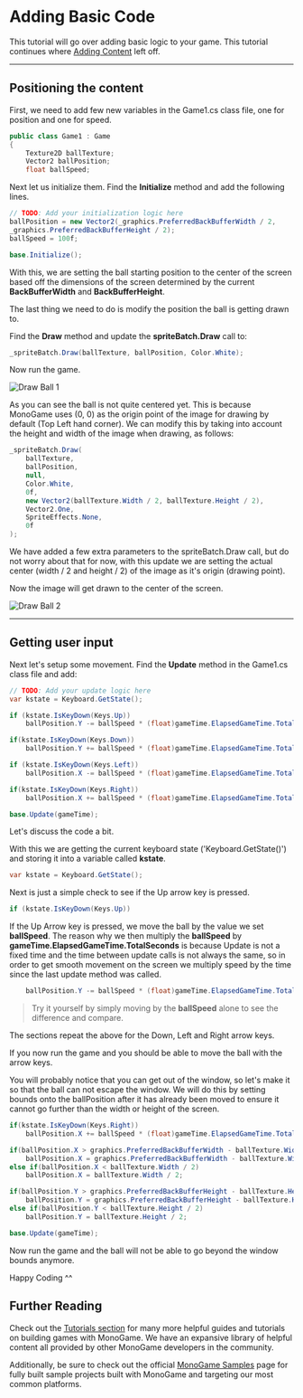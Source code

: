 # Adding Basic Code

This tutorial will go over adding basic logic to your game. This tutorial continues where [Adding Content](3_adding_content.md) left off.

---

## Positioning the content

First, we need to add few new variables in the Game1.cs class file, one for position and one for speed.

```csharp
public class Game1 : Game
{
    Texture2D ballTexture;
    Vector2 ballPosition;
    float ballSpeed;
```

Next let us initialize them. Find the **Initialize** method and add the following lines.

```csharp
// TODO: Add your initialization logic here
ballPosition = new Vector2(_graphics.PreferredBackBufferWidth / 2,
_graphics.PreferredBackBufferHeight / 2);
ballSpeed = 100f;

base.Initialize();
```

With this, we are setting the ball starting position to the center of the screen based off the dimensions of the screen determined by the current **BackBufferWidth** and **BackBufferHeight**.

The last thing we need to do is modify the position the ball is getting drawn to. 

Find the **Draw** method and update the **spriteBatch.Draw** call to:

```csharp
_spriteBatch.Draw(ballTexture, ballPosition, Color.White);
```

Now run the game.

![Draw Ball 1](~/images/getting_started/4_ball_not_center.png)

As you can see the ball is not quite centered yet. This is because MonoGame uses (0, 0) as the origin point of the image for drawing by default (Top Left hand corner). We can modify this by taking into account the height and width of the image when drawing, as follows:

```csharp
_spriteBatch.Draw(
    ballTexture,
    ballPosition,
    null,
    Color.White,
    0f,
    new Vector2(ballTexture.Width / 2, ballTexture.Height / 2),
    Vector2.One,
    SpriteEffects.None,
    0f
);
```

We have added a few extra parameters to the spriteBatch.Draw call, but do not worry about that for now, with this update we are setting the actual center (width / 2 and height / 2) of the image as it's origin (drawing point). 

Now the image will get drawn to the center of the screen.

![Draw Ball 2](~/images/getting_started/4_ball_center.png)

---

## Getting user input

Next let's setup some movement. Find the **Update** method in the Game1.cs class file and add:

```csharp
// TODO: Add your update logic here
var kstate = Keyboard.GetState();

if (kstate.IsKeyDown(Keys.Up))
    ballPosition.Y -= ballSpeed * (float)gameTime.ElapsedGameTime.TotalSeconds;

if(kstate.IsKeyDown(Keys.Down))
    ballPosition.Y += ballSpeed * (float)gameTime.ElapsedGameTime.TotalSeconds;

if (kstate.IsKeyDown(Keys.Left))
    ballPosition.X -= ballSpeed * (float)gameTime.ElapsedGameTime.TotalSeconds;

if(kstate.IsKeyDown(Keys.Right))
    ballPosition.X += ballSpeed * (float)gameTime.ElapsedGameTime.TotalSeconds;

base.Update(gameTime);
```

Let's discuss the code a bit.

With this we are getting the current keyboard state ('Keyboard.GetState()') and storing it into a variable called **kstate**.

```csharp
var kstate = Keyboard.GetState();
```

Next is just a simple check to see if the Up arrow key is pressed.

```csharp
if (kstate.IsKeyDown(Keys.Up))
```

If the Up Arrow key is pressed, we move the ball by the value we set **ballSpeed**. The reason why we then multiply the **ballSpeed** by **gameTime.ElapsedGameTime.TotalSeconds** is because Update is not a fixed time and the time between update calls is not always the same, so in order to get smooth movement on the screen we multiply speed by the time since the last update method was called.

```csharp
    ballPosition.Y -= ballSpeed * (float)gameTime.ElapsedGameTime.TotalSeconds;
```

> Try it yourself by simply moving by the **ballSpeed** alone to see the difference and compare.

The sections repeat the above for the Down, Left and Right arrow keys.

If you now run the game and you should be able to move the ball with the arrow keys. 

You will probably notice that you can get out of the window, so let's make it so that the ball can not escape the window. We will do this by setting bounds onto the ballPosition after it has already been moved to ensure it cannot go further than the width or height of the screen.

```csharp
if(kstate.IsKeyDown(Keys.Right))
    ballPosition.X += ballSpeed * (float)gameTime.ElapsedGameTime.TotalSeconds;

if(ballPosition.X > graphics.PreferredBackBufferWidth - ballTexture.Width / 2)
    ballPosition.X = graphics.PreferredBackBufferWidth - ballTexture.Width / 2;
else if(ballPosition.X < ballTexture.Width / 2)
    ballPosition.X = ballTexture.Width / 2;

if(ballPosition.Y > graphics.PreferredBackBufferHeight - ballTexture.Height / 2)
    ballPosition.Y = graphics.PreferredBackBufferHeight - ballTexture.Height / 2;
else if(ballPosition.Y < ballTexture.Height / 2)
    ballPosition.Y = ballTexture.Height / 2;

base.Update(gameTime);
```

Now run the game and the ball will not be able to go beyond the window bounds anymore.

Happy Coding ^^

## Further Reading

Check out the [Tutorials section](~/articles/tutorials.md) for many more helpful guides and tutorials on building games with MonoGame.  We have an expansive library of helpful content all provided by other MonoGame developers in the community.

Additionally, be sure to check out the official [MonoGame Samples](~/articles/samples.md) page for fully built sample projects built with MonoGame and targeting our most common platforms.
